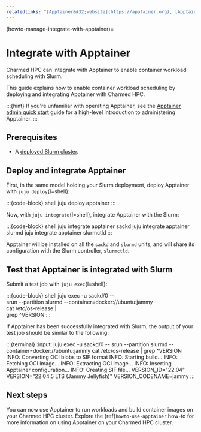 ```yaml
---
relatedlinks: "[Apptainer&#32;website](https://apptainer.org), [Apptainer&#32;(Charmhub)](https://charmhub.io/apptainer), [Apptainer&#32;charm&#32;repository](https://github.com/charmed-hpc/apptainer-operator)"
---
```


(howto-manage-integrate-with-apptainer)=
# Integrate with Apptainer

Charmed HPC can integrate with Apptainer to enable container workload scheduling with Slurm.

This guide explains how to enable container workload scheduling by
deploying and integrating Apptainer with Charmed HPC.

:::{hint}
If you're unfamiliar with operating Apptainer, see the [Apptainer admin quick start](https://apptainer.org/docs/admin/latest/admin_quickstart.html)
guide for a high-level introduction to administering Apptainer.
:::

## Prerequisites

- A [deployed Slurm cluster](#howto-setup-deploy-slurm).

## Deploy and integrate Apptainer

First, in the same model holding your Slurm deployment, deploy Apptainer with `juju deploy`{l=shell}:

:::{code-block} shell
juju deploy apptainer
:::

Now, with `juju integrate`{l=shell}, integrate Apptainer with the Slurm:

:::{code-block} shell
juju integrate apptainer sackd
juju integrate apptainer slurmd
juju integrate apptainer slurmctld
:::

Apptainer will be installed on all the `sackd` and `slurmd` units, and will share its configuration
with the Slurm controller, `slurmctld`.

## Test that Apptainer is integrated with Slurm

Submit a test job with `juju exec`{l=shell}:

:::{code-block} shell
juju exec -u sackd/0 -- \
  srun --partition slurmd --container=docker://ubuntu:jammy \
  cat /etc/os-release | \
  grep ^VERSION
:::

If Apptainer has been successfully integrated with Slurm, the output of your test
job should be similar to the following:

:::{terminal}
:input: juju exec -u sackd/0 -- srun --partition slurmd --container=docker://ubuntu:jammy cat /etc/os-release | grep ^VERSION
INFO:    Converting OCI blobs to SIF format
INFO:    Starting build...
INFO:    Fetching OCI image...
INFO:    Extracting OCI image...
INFO:    Inserting Apptainer configuration...
INFO:    Creating SIF file...
VERSION_ID="22.04"
VERSION="22.04.5 LTS (Jammy Jellyfish)"
VERSION_CODENAME=jammy
:::

## Next steps

You can now use Apptainer to run workloads and build container images on your Charmed HPC cluster.
Explore the {ref}`howto-use-apptainer` how-to for more information on using Apptainer on your Charmed HPC cluster.
